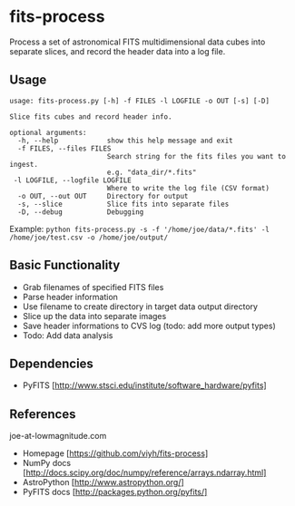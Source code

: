 fits-process
============

Process a set of astronomical FITS multidimensional data cubes into separate 
slices, and record the header data into a log file.

Usage
-----

    usage: fits-process.py [-h] -f FILES -l LOGFILE -o OUT [-s] [-D]

    Slice fits cubes and record header info.

    optional arguments:
      -h, --help            show this help message and exit
      -f FILES, --files FILES
                            Search string for the fits files you want to ingest.
                            e.g. "data_dir/*.fits"
     -l LOGFILE, --logfile LOGFILE
                            Where to write the log file (CSV format)
      -o OUT, --out OUT     Directory for output
      -s, --slice           Slice fits into separate files
      -D, --debug           Debugging

Example:
`python fits-process.py -s -f '/home/joe/data/*.fits' -l /home/joe/test.csv -o /home/joe/output/`

Basic Functionality
-------------------

* Grab filenames of specified FITS files
* Parse header information
* Use filename to create directory in target data output directory
* Slice up the data into separate images
* Save header informations to CVS log (todo: add more output types)
* Todo: Add data analysis

Dependencies
------------

* PyFITS [http://www.stsci.edu/institute/software_hardware/pyfits]

References
----------

joe-at-lowmagnitude.com

* Homepage [https://github.com/viyh/fits-process]
* NumPy docs [http://docs.scipy.org/doc/numpy/reference/arrays.ndarray.html]
* AstroPython [http://www.astropython.org/]
* PyFITS docs [http://packages.python.org/pyfits/]
